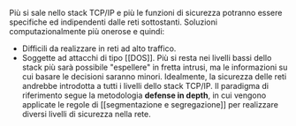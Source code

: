 Più si sale nello stack TCP/IP e più le funzioni di sicurezza potranno essere specifiche ed indipendenti dalle reti sottostanti.
Soluzioni computazionalmente più onerose e quindi:
- Difficili da realizzare in reti ad alto traffico.
- Soggette ad attacchi di tipo [[DOS]].
Più si resta nei livelli bassi dello stack più sarà possibile "espellere" in fretta intrusi, ma le informazioni su cui basare le decisioni saranno minori.
Idealmente, la sicurezza delle reti andrebbe introdotta a tutti i livelli dello stack TCP/IP.
Il paradigma di riferimento segue la metodologia __defense in depth__, in cui vengono applicate le regole di [[segmentazione e segregazione]] per realizzare diversi livelli di sicurezza nella rete.